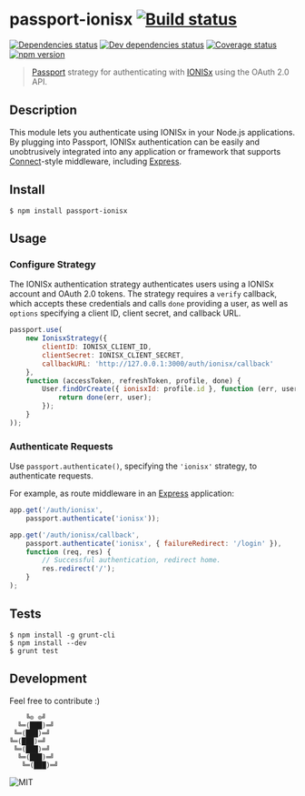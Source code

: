 # passport-ionisx [![Build status](https://circleci.com/gh/IONISx/passport-ionisx.svg?style=svg)](https://circleci.com/gh/IONISx/passport-ionisx)

[![Dependencies status](https://david-dm.org/IONISx/passport-ionisx.svg)](https://david-dm.org/IONISx/passport-ionisx)
[![Dev dependencies status](https://david-dm.org/IONISx/passport-ionisx/dev-status.svg)](https://david-dm.org/IONISx/passport-ionisx#info=devDependencies)
[![Coverage status](http://codecov.io/github/IONISx/passport-ionisx/coverage.svg?branch=master)](http://codecov.io/github/IONISx/passport-ionisx?branch=master)
[![npm version](https://img.shields.io/npm/v/passport-ionisx.svg)](https://www.npmjs.com/package/passport-ionisx)

> [Passport](http://passportjs.org/) strategy for authenticating with
[IONISx](https://IONISx) using the OAuth 2.0 API.

## Description

This module lets you authenticate using IONISx in your Node.js applications.
By plugging into Passport, IONISx authentication can be easily and unobtrusively
integrated into any application or framework that supports
[Connect](http://www.senchalabs.org/connect/)-style middleware, including
[Express](http://expressjs.com/).

## Install

```shell
$ npm install passport-ionisx
```

## Usage

### Configure Strategy

The IONISx authentication strategy authenticates users using a IONISx account
and OAuth 2.0 tokens.  The strategy requires a `verify` callback, which accepts
these credentials and calls `done` providing a user, as well as `options`
specifying a client ID, client secret, and callback URL.

```javascript
passport.use(
    new IonisxStrategy({
        clientID: IONISX_CLIENT_ID,
        clientSecret: IONISX_CLIENT_SECRET,
        callbackURL: 'http://127.0.0.1:3000/auth/ionisx/callback'
    },
    function (accessToken, refreshToken, profile, done) {
        User.findOrCreate({ ionisxId: profile.id }, function (err, user) {
            return done(err, user);
        });
    }
));
```

### Authenticate Requests

Use `passport.authenticate()`, specifying the `'ionisx'` strategy, to
authenticate requests.

For example, as route middleware in an [Express](http://expressjs.com/)
application:

```javascript
app.get('/auth/ionisx',
    passport.authenticate('ionisx'));

app.get('/auth/ionisx/callback',
    passport.authenticate('ionisx', { failureRedirect: '/login' }),
    function (req, res) {
        // Successful authentication, redirect home.
        res.redirect('/');
    }
);
```

## Tests

```shell
$ npm install -g grunt-cli
$ npm install --dev
$ grunt test
```

## Development

Feel free to contribute :)

```
    ╚⊙ ⊙╝
  ╚═(███)═╝
 ╚═(███)═╝
╚═(███)═╝
 ╚═(███)═╝
  ╚═(███)═╝
   ╚═(███)═╝
```

![MIT](https://img.shields.io/badge/licence-MIT-blue.svg)
